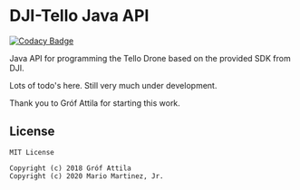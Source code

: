 # DJI-Tello Java API

[![Codacy Badge](https://api.codacy.com/project/badge/Grade/0d1fa49ccd61483dab3cf66438c6b76c)](https://app.codacy.com/app/radioKu5e/dji-tello?utm_source=github.com&utm_medium=referral&utm_content=grofattila/dji-tello&utm_campaign=Badge_Grade_Dashboard)



Java API for programming the Tello Drone based on the provided SDK from DJI.

Lots of todo's here. Still very much under development.

Thank you to Gróf Attila for starting this work. 


License
-------

```
MIT License

Copyright (c) 2018 Gróf Attila
Copyright (c) 2020 Mario Martinez, Jr.
```
